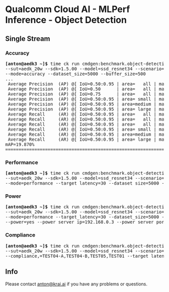 # Qualcomm Cloud AI - MLPerf Inference - Object Detection

<a name="submit_aedk_16nsp_singlestream"></a>
## Single Stream

<a name="submit_aedk_16nsp_singlestream_accuracy"></a>
### Accuracy

<pre>
<b>[anton@aedk3 ~]&dollar;</b> time ck run cmdgen:benchmark.object-detection.qaic-loadgen --verbose \
--sut=aedk_20w --sdk=1.5.00 --model=ssd_resnet34 --scenario=singlestream \
--mode=accuracy --dataset_size=5000 --buffer_size=500
...
 Average Precision  (AP) @[ IoU=0.50:0.95 | area=   all | maxDets=100 ] = 0.199
 Average Precision  (AP) @[ IoU=0.50      | area=   all | maxDets=100 ] = 0.381
 Average Precision  (AP) @[ IoU=0.75      | area=   all | maxDets=100 ] = 0.180
 Average Precision  (AP) @[ IoU=0.50:0.95 | area= small | maxDets=100 ] = 0.120
 Average Precision  (AP) @[ IoU=0.50:0.95 | area=medium | maxDets=100 ] = 0.255
 Average Precision  (AP) @[ IoU=0.50:0.95 | area= large | maxDets=100 ] = 0.233
 Average Recall     (AR) @[ IoU=0.50:0.95 | area=   all | maxDets=  1 ] = 0.200
 Average Recall     (AR) @[ IoU=0.50:0.95 | area=   all | maxDets= 10 ] = 0.330
 Average Recall     (AR) @[ IoU=0.50:0.95 | area=   all | maxDets=100 ] = 0.363
 Average Recall     (AR) @[ IoU=0.50:0.95 | area= small | maxDets=100 ] = 0.192
 Average Recall     (AR) @[ IoU=0.50:0.95 | area=medium | maxDets=100 ] = 0.428
 Average Recall     (AR) @[ IoU=0.50:0.95 | area= large | maxDets=100 ] = 0.427
mAP=19.870%
==========================================================================================
</pre>

<a name="submit_aedk_16nsp_singlestream_performance"></a>
### Performance

<pre>
<b>[anton@aedk3 ~]&dollar;</b> time ck run cmdgen:benchmark.object-detection.qaic-loadgen --verbose \
--sut=aedk_20w --sdk=1.5.00 --model=ssd_resnet34 --scenario=singlestream \
--mode=performance --target_latency=30 --dataset_size=5000 --buffer_size=64
</pre>

<a name="submit_aedk_16nsp_singlestream_power"></a>
### Power

<pre>
<b>[anton@aedk3 ~]&dollar;</b> time ck run cmdgen:benchmark.object-detection.qaic-loadgen --verbose \
--sut=aedk_20w --sdk=1.5.00 --model=ssd_resnet34 --scenario=singlestream \
--mode=performance --target_latency=30 --dataset_size=5000 --buffer_size=64 \
--power=yes --power_server_ip=192.168.0.3 --power_server_port=4949 --sleep_before_ck_benchmark_sec=30
</pre>

<a name="submit_aedk_16nsp_singlestream_compliance"></a>
### Compliance

<pre>
<b>[anton@aedk3 ~]&dollar;</b> time ck run cmdgen:benchmark.object-detection.qaic-loadgen --verbose \
--sut=aedk_20w --sdk=1.5.00 --model=ssd_resnet34 --scenario=singlestream \
--compliance,=TEST04-A,TEST04-B,TEST05,TEST01 --target_latency=30 --dataset_size=5000 --buffer_size=64
</pre>

## Info

Please contact anton@krai.ai if you have any problems or questions.
